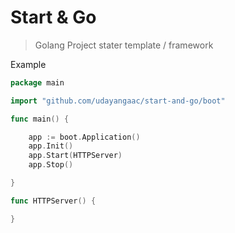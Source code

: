 # Start & Go
> Golang Project stater template /  framework


Example
```go
package main

import "github.com/udayangaac/start-and-go/boot"

func main() {

	app := boot.Application()
	app.Init()
	app.Start(HTTPServer)
	app.Stop()

}

func HTTPServer() {

}

```

